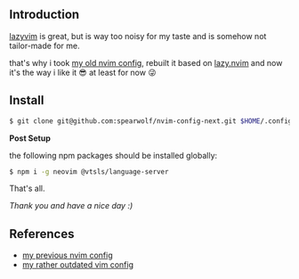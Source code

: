 ## Introduction

[lazyvim](https://www.lazyvim.org/) is great, but is way too noisy for my taste and is somehow not tailor-made for me.

that's why i took [my old nvim config](https://github.com/spearwolf/nvim-config), rebuilt it based on [lazy.nvim](https://lazy.folke.io/) and now it's the way i like it 😎 at least for now 😜

## Install

```sh
$ git clone git@github.com:spearwolf/nvim-config-next.git $HOME/.config/nvim
```

__Post Setup__

the following npm packages should be installed globally:

```sh
$ npm i -g neovim @vtsls/language-server
```

That's all.

_Thank you and have a nice day :)_


## References

- [my previous nvim config](https://github.com/spearwolf/nvim-config)
- [my rather outdated vim config](https://github.com/spearwolf/vim-config)
